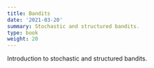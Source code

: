 ```yaml
---
title: Bandits
date: '2021-03-20'
summary: Stochastic and structured bandits.
type: book
weight: 20
---
```


Introduction to stochastic and structured bandits.

<!--more-->

<!-- [Bandits Blitz Course](/slides/rl_centrale/bandits) -->
